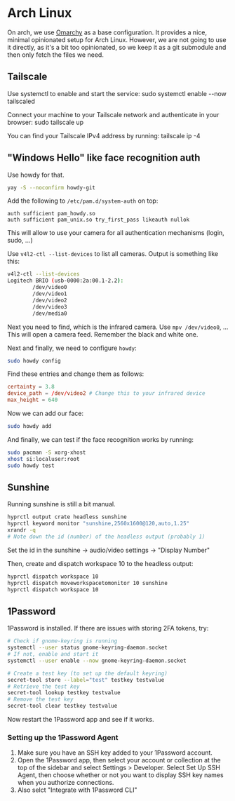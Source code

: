 # Arch Linux

On arch, we use [Omarchy](https://omarchy.org/) as a base configuration.
It provides a nice, minimal opinionated setup for Arch Linux. However, we
are not going to use it directly, as it's a bit too opinionated, so we
keep it as a git submodule and then only fetch the files we need.

## Tailscale

Use systemctl to enable and start the service:
sudo systemctl enable --now tailscaled

Connect your machine to your Tailscale network and authenticate in your browser:
sudo tailscale up

You can find your Tailscale IPv4 address by running:
tailscale ip -4

## "Windows Hello" like face recognition auth

Use howdy for that.

```bash
yay -S --noconfirm howdy-git
```

Add the following to `/etc/pam.d/system-auth` on top:

```
auth sufficient pam_howdy.so
auth sufficient pam_unix.so try_first_pass likeauth nullok
```

This will allow to use your camera for all authentication mechanisms (login,
sudo, ...)

Use `v4l2-ctl --list-devices` to list all cameras. Output is something
like this:

```bash
v4l2-ctl --list-devices
Logitech BRIO (usb-0000:2a:00.1-2.2):
        /dev/video0
        /dev/video1
        /dev/video2
        /dev/video3
        /dev/media0
```

Next you need to find, which is the infrared camera. Use `mpv /dev/video0`, ...
This will open a camera feed. Remember the black and white one.

Next and finally, we need to configure `howdy`:

```bash
sudo howdy config
```

Find these entries and change them as follows:

```conf
certainty = 3.8
device_path = /dev/video2 # Change this to your infrared device
max_height = 640
```

Now we can add our face:

```bash
sudo howdy add
```

And finally, we can test if the face recognition works by running:

```bash
sudo pacman -S xorg-xhost
xhost si:localuser:root
sudo howdy test
```

## Sunshine

Running sunshine is still a bit manual.

```bash
hyprctl output crate headless sunshine
hyprctl keyword monitor "sunshine,2560x1600@120,auto,1.25"
xrandr -q
# Note down the id (number) of the headless output (probably 1)
```

Set the id in the sunshine -> audio/video settings -> "Display Number"

Then, create and dispatch workspace 10 to the headless output:

```bash
hyprctl dispatch workspace 10
hyprctl dispatch moveworkspacetomonitor 10 sunshine
hyprctl dispatch workspace 10
```

## 1Password

1Password is installed. If there are issues with storing 2FA tokens, try:

```bash
# Check if gnome-keyring is running
systemctl --user status gnome-keyring-daemon.socket
# If not, enable and start it
systemctl --user enable --now gnome-keyring-daemon.socket

# Create a test key (to set up the default keyring)
secret-tool store --label="test" testkey testvalue
# Retrieve the test key
secret-tool lookup testkey testvalue
# Remove the test key
secret-tool clear testkey testvalue
```

Now restart the 1Password app and see if it works.

### Setting up the 1Password Agent

1. Make sure you have an SSH key added to your 1Password account.
2. Open the 1Password app, then select your account or collection at the top of the sidebar and select Settings > Developer.
   Select Set Up SSH Agent, then choose whether or not you want to display SSH key names when you authorize connections.
3. Also selct "Integrate with 1Password CLI"
